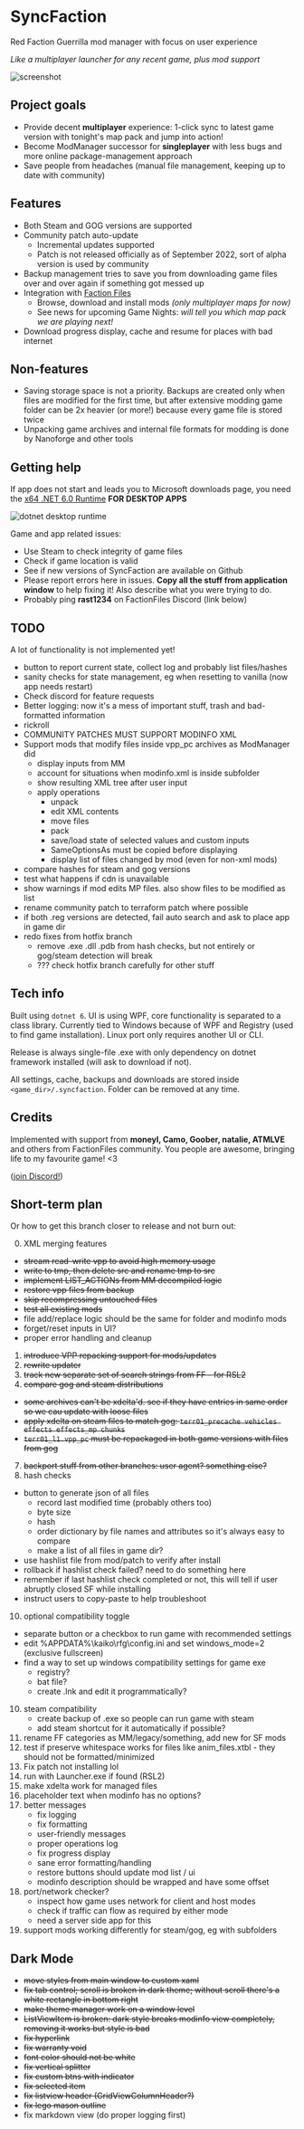 # SyncFaction

Red Faction Guerrilla mod manager with focus on user experience

*Like a multiplayer launcher for any recent game, plus mod support*

![screenshot](screenshot.png)

## Project goals

* Provide decent **multiplayer** experience: 1-click sync to latest game version with tonight's map pack and jump into action!
* Become ModManager successor for **singleplayer** with less bugs and more online package-management approach
* Save people from headaches (manual file management, keeping up to date with community)

## Features

* Both Steam and GOG versions are supported
* Community patch auto-update
  * Incremental updates supported
  * Patch is not released officially as of September 2022, sort of alpha version is used by community
* Backup management tries to save you from downloading game files over and over again if something got messed up
* Integration with [Faction Files](https://www.factionfiles.com/ff.php?action=files)
  * Browse, download and install mods _(only multiplayer maps for now)_
  * See news for upcoming Game Nights: _will tell you which map pack we are playing next!_
* Download progress display, cache and resume for places with bad internet

## Non-features

* Saving storage space is not a priority. Backups are created only when files are modified for the first time, but after extensive modding game folder can be 2x heavier (or more!) because every game file is stored twice
* Unpacking game archives and internal file formats for modding is done by Nanoforge and other tools

## Getting help

If app does not start and leads you to Microsoft downloads page, you need the [x64 .NET 6.0 Runtime](https://dotnet.microsoft.com/en-us/download/dotnet/6.0/runtime) **FOR DESKTOP APPS**

![dotnet desktop runtime](https://user-images.githubusercontent.com/1562341/204090216-2d163e9c-b60e-4e45-88e2-bcd4f21aab69.png)

Game and app related issues:

* Use Steam to check integrity of game files
* Check if game location is valid
* See if new versions of SyncFaction are available on Github
* Please report errors here in issues. **Copy all the stuff from application window** to help fixing it! Also describe what you were trying to do.
* Probably ping **rast1234** on FactionFiles Discord (link below)

## TODO

A lot of functionality is not implemented yet!

* button to report current state, collect log and probably list files/hashes
* sanity checks for state management, eg when resetting to vanilla (now app needs restart)
* Check discord for feature requests
* Better logging: now it's a mess of important stuff, trash and bad-formatted information
* rickroll
* COMMUNITY PATCHES MUST SUPPORT MODINFO XML
* Support mods that modify files inside vpp_pc archives as ModManager did
  * display inputs from MM
  * account for situations when modinfo.xml is inside subfolder
  * show resulting XML tree after user input
  * apply operations
    * unpack
    * edit XML contents
    * move files
    * pack
    * save/load state of selected values and custom inputs
    * SameOptionsAs must be copied before displaying
    * display list of files changed by mod (even for non-xml mods)
* compare hashes for steam and gog versions
* test what happens if cdn is unavailable
* show warnings if mod edits MP files. also show files to be modified as list
* rename community patch to terraform patch where possible
* if both .reg versions are detected, fail auto search and ask to place app in game dir
* redo fixes from hotfix branch
  * remove .exe .dll .pdb from hash checks, but not entirely or gog/steam detection will break
  * ??? check hotfix branch carefully for other stuff

## Tech info

Built using `dotnet 6`. UI is using WPF, core functionality is separated to a class library. Currently tied to Windows because of WPF and Registry (used to find game installation). Linux port only requires another UI or CLI.

Release is always single-file .exe with only dependency on dotnet framework installed (will ask to download if not).

All settings, cache, backups and downloads are stored inside `<game_dir>/.syncfaction`. Folder can be removed at any time.

## Credits

Implemented with support from **moneyl, Camo, Goober, natalie, ATMLVE** and others from FactionFiles community. You people are awesome, bringing life to my favourite game! <3

([join Discord!](https://discord.gg/factionfiles))

## Short-term plan 

Or how to get this branch closer to release and not burn out:

0. XML merging features
  * ~~stream read-write vpp to avoid high memory usage~~
  * ~~write to tmp, then delete src and rename tmp to src~~
  * ~~implement LIST_ACTIONs from MM decompiled logic~~
  * ~~restore vpp files from backup~~
  * ~~skip recompressing untouched files~~
  * ~~test all existing mods~~
  * file add/replace logic should be the same for folder and modinfo mods
  * forget/reset inputs in UI?
  * proper error handling and cleanup
1. ~~introduce VPP repacking support for mods/updates~~
2. ~~rewrite updater~~
3. ~~track new separate set of search strings from FF - for RSL2~~
4. ~~compare gog and steam distributions~~
  * ~~some archives can't be xdelta'd. see if they have entries in same order so we cau update with loose files~~
  * ~~apply xdelta on steam files to match gog: `terr01_precache vehicles effects effects_mp chunks`~~
  * ~~`terr01_l1.vpp_pc` must be repackaged in both game versions with files from gog~~
7. ~~backport stuff from other branches: user agent? something else?~~
8. hash checks
  * button to generate json of all files
    * record last modified time (probably others too)
    * byte size
    * hash
    * order dictionary by file names and attributes so it's always easy to compare
    * make a list of all files in game dir?
  * use hashlist file from mod/patch to verify after install
  * rollback if hashlist check failed? need to do something here
  * remember if last hashlist check completed or not, this will tell if user abruptly closed SF while installing
  * instruct users to copy-paste to help troubleshoot
10. optional compatibility toggle
  * separate button or a checkbox to run game with recommended settings
  * edit %APPDATA%\kaiko\rfg\config.ini and set windows_mode=2 (exclusive fullscreen)
  * find a way to set up windows compatibility settings for game exe
    * registry?
    * bat file?
    * create .lnk and edit it programmatically? 
10. steam compatibility
    * create backup of .exe so people can run game with steam
    * add steam shortcut for it automatically if possible?
10. rename FF categories as MM/legacy/something, add new for SF mods
11. test if preserve whitespace works for files like anim_files.xtbl - they should not be formatted/minimized
12. Fix patch not installing lol
13. run with Launcher.exe if found (RSL2)
15. make xdelta work for managed files 
16. placeholder text when modinfo has no options? 
17. better messages
    * fix logging
    * fix formatting
    * user-friendly messages
    * proper operations log
    * fix progress display
    * sane error formatting/handling
    * restore buttons should update mod list / ui
    * modinfo description should be wrapped and have some offset
19. port/network checker?
    * inspect how game uses network for client and host modes
    * check if traffic can flow as required by either mode
    * need a server side app for this
20. support mods working differently for steam/gog, eg with subfolders

## Dark Mode

* ~~move styles from main window to custom xaml~~
* ~~fix tab control; scroll is broken in dark theme; without scroll there's a white rectangle in bottom right~~
* ~~make theme manager work on a window level~~
* ~~ListViewItem is broken: dark style breaks modinfo view completely, removing it works but style is bad~~
* ~~fix hyperlink~~
* ~~fix warranty void~~
* ~~font color should not be white~~
* ~~fix vertical splitter~~
* ~~fix custom btns with indicator~~
* ~~fix selected item~~
* ~~fix listview header (GridViewColumnHeader?)~~
* ~~fix lego mason outline~~
* fix markdown view (do proper logging first)
